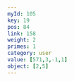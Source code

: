 ```yaml
---
myId: 105
key: 19
pos: 84
link: 158
weight: 2
primes: 1
category: user
value: [571,3,-1,1]
object: [2,5]
---
```

